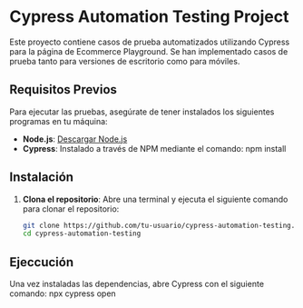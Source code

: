 # Cypress Automation Testing Project

Este proyecto contiene casos de prueba automatizados utilizando Cypress para la página de Ecommerce Playground. Se han implementado casos de prueba tanto para versiones de escritorio como para móviles.

## Requisitos Previos

Para ejecutar las pruebas, asegúrate de tener instalados los siguientes programas en tu máquina:

- **Node.js**: [Descargar Node.js](https://nodejs.org/)
- **Cypress**: Instalado a través de NPM mediante el comando: npm install

## Instalación

1. **Clona el repositorio**:
   Abre una terminal y ejecuta el siguiente comando para clonar el repositorio:

   ```bash
   git clone https://github.com/tu-usuario/cypress-automation-testing.git
   cd cypress-automation-testing

## Ejeccución
Una vez instaladas las dependencias, abre Cypress con el siguiente comando: npx cypress open

